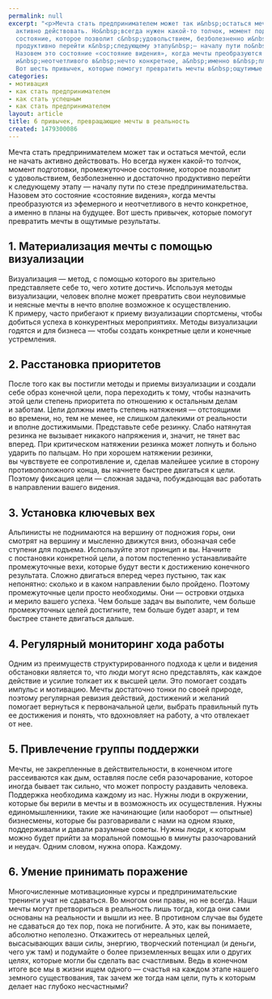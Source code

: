 ```yaml
---
permalink: null
excerpt: "<p>Мечта стать предпринимателем может так и&nbsp;остаться мечтой, если не&nbsp;начать
  активно действовать. Но&nbsp;всегда нужен какой-то толчок, момент подготовки, промежуточное
  состояние, которое позволит с&nbsp;удовольствием, безболезненно и&nbsp;достаточно
  продуктивно перейти к&nbsp;следующему этапу&nbsp;— началу пути по&nbsp;стезе предпринимательства.
  Назовем это состояние «состояние видения», когда мечты преобразуются из&nbsp;эфемерного
  и&nbsp;неотчетливого в&nbsp;нечто конкретное, а&nbsp;именно в&nbsp;планы на&nbsp;будущее.
  Вот шесть привычек, которые помогут превратить мечты в&nbsp;ощутимые результаты.</p>"
categories:
- мотивация
- как стать предпринимателем
- как стать успешным
- как стать предпринимателем
layout: article
title: 6 привычек, превращающие мечты в реальность
created: 1479300086
---
```

<p>Мечта стать предпринимателем может так и&nbsp;остаться мечтой, если не&nbsp;начать активно действовать. Но&nbsp;всегда нужен какой-то толчок, момент подготовки, промежуточное состояние, которое позволит с&nbsp;удовольствием, безболезненно и&nbsp;достаточно продуктивно перейти к&nbsp;следующему этапу&nbsp;— началу пути по&nbsp;стезе предпринимательства. Назовем это состояние «состояние видения», когда мечты преобразуются из&nbsp;эфемерного и&nbsp;неотчетливого в&nbsp;нечто конкретное, а&nbsp;именно в&nbsp;планы на&nbsp;будущее. Вот шесть привычек, которые помогут превратить мечты в&nbsp;ощутимые результаты.</p>
<h2>1. Материализация мечты с&nbsp;помощью визуализации</h2>
<p>Визуализация&nbsp;— метод, с&nbsp;помощью которого вы&nbsp;зрительно представляете себе&nbsp;то, чего хотите достичь. Используя методы визуализации, человек вполне может превратить свои неуловимые и&nbsp;неясные мечты в&nbsp;нечто вполне возможное к&nbsp;осуществлению. К&nbsp;примеру, часто прибегают к&nbsp;приему визуализации спортсмены, чтобы добиться успеха в&nbsp;конкурентных мероприятиях. Методы визуализации годятся и&nbsp;для бизнеса&nbsp;— чтобы создать конкретные цели и&nbsp;конечные устремления.</p>
<h2>2. Расстановка приоритетов</h2>
<p>После того как вы&nbsp;постигли методы и&nbsp;приемы визуализации и&nbsp;создали себе образ конечной цели, пора переходить к&nbsp;тому, чтобы назначить этой цели степень приоритета по&nbsp;отношению к&nbsp;остальным делам и&nbsp;заботам. Цели должны иметь степень натяжения&nbsp;— отстоящими во&nbsp;времени, но, тем не&nbsp;менее, не&nbsp;слишком далекими от&nbsp;реальности и&nbsp;вполне достижимыми. Представьте себе резинку. Слабо натянутая резинка не&nbsp;вызывает никакого напряжения&nbsp;и, значит, не&nbsp;тянет вас вперед. При критическом натяжении резинка может лопнуть и&nbsp;больно ударить по&nbsp;пальцам. Но&nbsp;при хорошем натяжении резинки, вы&nbsp;чувствуете ее&nbsp;сопротивление&nbsp;и, сделав малейшее усилие в&nbsp;сторону противоположного конца, вы&nbsp;начнете быстрее двигаться к&nbsp;цели. Поэтому фиксация цели&nbsp;— сложная задача, побуждающая вас работать в&nbsp;направлении вашего видения. </p>
<h2>3. Установка ключевых вех</h2>
<p>Альпинисты не&nbsp;поднимаются на&nbsp;вершину от&nbsp;подножия горы, они смотрят на&nbsp;вершину и&nbsp;мысленно движутся вниз, обозначая себе ступени для подъема. Используйте этот принцип и&nbsp;вы. Начните с&nbsp;постановки конкретной цели, а&nbsp;потом постепенно устанавливайте промежуточные вехи, которые будут вести к&nbsp;достижению конечного результата. Сложно двигаться вперед через пустыню, так как непонятно: сколько и&nbsp;в&nbsp;каком направлении было пройдено. Поэтому промежуточные цели просто необходимы. Они&nbsp;— островки отдыха и&nbsp;мерило вашего успеха. Чем больше задач вы&nbsp;выполите, чем больше промежуточных целей достигните, тем больше будет азарт, и&nbsp;тем быстрее станете двигаться дальше.</p>
<h2>4. Регулярный мониторинг хода работы</h2>
<p>Одним из&nbsp;преимуществ структурированного подхода к&nbsp;цели и&nbsp;видения обстановки является&nbsp;то, что люди могут ясно представлять, как каждое действие и&nbsp;усилие толкает их&nbsp;к&nbsp;высшей цели. Это помогает создать импульс и&nbsp;мотивацию. Мечты достаточно тонки по&nbsp;своей природе, поэтому регулярная ревизия действий, достижений и&nbsp;желаний помогает вернуться к&nbsp;первоначальной цели, выбрать правильный путь ее&nbsp;достижения и&nbsp;понять, что вдохновляет на&nbsp;работу, а&nbsp;что отвлекает от&nbsp;нее. </p>
<h2>5. Привлечение группы поддержки</h2>
<p>Мечты, не&nbsp;закрепленные в&nbsp;действительности, в&nbsp;конечном итоге рассеиваются как дым, оставляя после себя разочарование, которое иногда бывает так сильно, что может попросту раздавить человека. Поддержка необходима каждому из&nbsp;нас. Нужны люди в&nbsp;окружении, которые&nbsp;бы верили в&nbsp;мечты и&nbsp;в&nbsp;возможность их&nbsp;осуществления. Нужны единомышленники, такие&nbsp;же начинающие (или наоборот&nbsp;— опытные) бизнесмены, которые&nbsp;бы разговаривали с&nbsp;нами на&nbsp;одном языке, поддерживали и&nbsp;давали разумные советы. Нужны люди, к&nbsp;которым можно будет прийти за&nbsp;моральной помощью в&nbsp;минуты разочарований и&nbsp;неудач. Одним словом, нужна опора. Каждому.</p>
<h2>6. Умение принимать поражение</h2>
<p>Многочисленные мотивационные курсы и&nbsp;предпринимательские тренинги учат не&nbsp;сдаваться. Во&nbsp;многом они правы, но&nbsp;не&nbsp;всегда. Наши мечты могут претвориться в&nbsp;реальность лишь тогда, когда они сами основаны на&nbsp;реальности и&nbsp;вышли из&nbsp;нее. В&nbsp;противном случае вы&nbsp;будете не&nbsp;сдаваться до&nbsp;тех пор, пока не&nbsp;погибните. А&nbsp;это, как вы&nbsp;понимаете, абсолютно неполезно. Откажитесь от&nbsp;нереальных целей, высасывающих ваши силы, энергию, творческий потенциал (и&nbsp;деньги, чего уж&nbsp;там) и&nbsp;подумайте о&nbsp;более приземленных вещах или о&nbsp;других целях, которые могли&nbsp;бы сделать вас счастливым. Ведь в&nbsp;конечном итоге все мы&nbsp;в&nbsp;жизни ищем одного&nbsp;— счастья на&nbsp;каждом этапе нашего земного существования, так зачем&nbsp;же тогда нам цели, путь к&nbsp;которым делает нас глубоко несчастными?</p>
